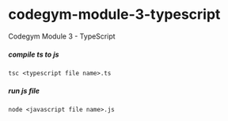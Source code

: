 # codegym-module-3-typescript
Codegym Module 3 - TypeScript

##### compile ts to js  
```shell script
tsc <typescript file name>.ts 
```
##### run js file
```shell script
node <javascript file name>.js 
```

